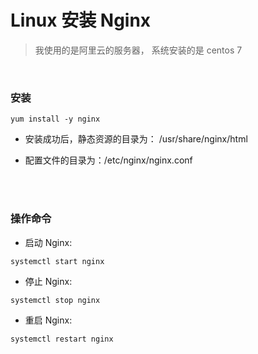 # Linux 安装 Nginx

> 我使用的是阿里云的服务器， 系统安装的是 centos 7

</br>

### 安装

```
yum install -y nginx
```

- 安装成功后，静态资源的目录为： /usr/share/nginx/html

- 配置文件的目录为：/etc/nginx/nginx.conf

</br>
</br>

### 操作命令

- 启动 Nginx:

```
systemctl start nginx
```

- 停止 Nginx:

```
systemctl stop nginx
```

- 重启 Nginx:

```
systemctl restart nginx
```
